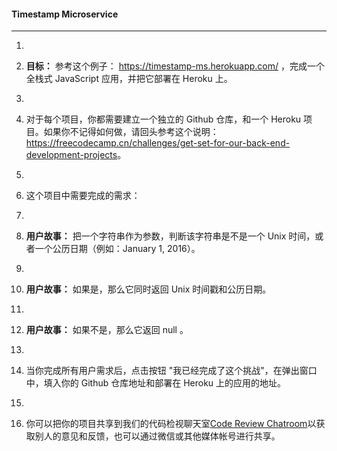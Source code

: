 #### Timestamp Microservice

------

1. ​

2. **目标：** 参考这个例子： <https://timestamp-ms.herokuapp.com/> ，完成一个全栈式 JavaScript 应用，并把它部署在 Heroku 上。

3. ​

4. 对于每个项目，你都需要建立一个独立的 Github 仓库，和一个 Heroku 项目。如果你不记得如何做，请回头参考这个说明： <https://freecodecamp.cn/challenges/get-set-for-our-back-end-development-projects>。

5. ​

6. 这个项目中需要完成的需求：

7. ​

8. **用户故事：** 把一个字符串作为参数，判断该字符串是不是一个 Unix 时间，或者一个公历日期（例如：January 1, 2016）。

9. ​

10. **用户故事：** 如果是，那么它同时返回 Unix 时间戳和公历日期。

11. ​

12. **用户故事：** 如果不是，那么它返回 null 。

13. ​

14. 当你完成所有用户需求后，点击按钮 "我已经完成了这个挑战"，在弹出窗口中，填入你的 Github 仓库地址和部署在 Heroku 上的应用的地址。

15. ​

16. 你可以把你的项目共享到我们的代码检视聊天室[Code Review Chatroom](https://gitter.im/freecodecamp/codereview)以获取别人的意见和反馈，也可以通过微信或其他媒体帐号进行共享。